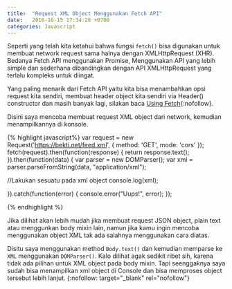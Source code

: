 ```yaml
---
title:  "Request XML Object Menggunakan Fetch API"
date:   2016-10-15 17:34:26 +0700
categories: Javascript
---
```

Seperti yang telah kita ketahui bahwa fungsi `fetch()` bisa digunakan untuk membuat network request sama halnya dengan XMLHttpRequest (XHR). Bedanya Fetch API menggunakan Promise, Menggunakan API yang lebih simple dan sederhana dibandingkan dengan API XMLHttpRequest yang terlalu kompleks untuk diingat.

Yang paling menarik dari Fetch API yaitu kita bisa menambahkan opsi request kita sendiri, membuat header object kita sendiri via Header() constructor dan masih banyak lagi, silakan baca  [Using Fetch](https://developer.mozilla.org/id/docs/Web/API/Fetch_API/Using_Fetch){:nofollow}.

Disini saya mencoba membuat request XML object dari network, kemudian menampilkannya di konsole.

{% highlight javascript%}
var request = new Request('https://bekti.net/feed.xml', {
	method: 'GET',
	mode: 'cors'
});
fetch(request).then(function(response) {
  return response.text();
}).then(function(data) {
  var parser =  new DOMParser();
  var xml = parser.parseFromString(data, "application/xml");

  //Lakukan sesuatu pada xml object
    console.log(xml);

}).catch(function(error) {
  console.error("Uups!", error);
});

{% endhighlight %}

Jika dilihat akan lebih mudah jika membuat request JSON object, plain text atau menggunkan body mixin lain, namun jika kamu ingin mencoba menggunakan object XML tak ada salahnya menggunakan cara diatas.

Disitu saya menggunakan method `Body.text()` dan kemudian memparse ke `XML` menggunakan `DOMParser()`. Kalo dilihat agak sedikit ribet sih, karena tidak ada pilihan untuk XML object pada body mixin. Tapi seenggaknya saya sudah bisa menampilkan xml object di Console dan bisa memproses object tersebut lebih lanjut.
{:nofollow: target="_blank" rel="nofollow"}
